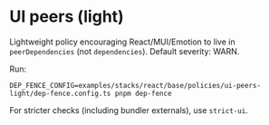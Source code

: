 # UI peers (light)

Lightweight policy encouraging React/MUI/Emotion to live in `peerDependencies` (not `dependencies`). Default severity: WARN.

Run:
```
DEP_FENCE_CONFIG=examples/stacks/react/base/policies/ui-peers-light/dep-fence.config.ts pnpm dep-fence
```

For stricter checks (including bundler externals), use `strict-ui`.

